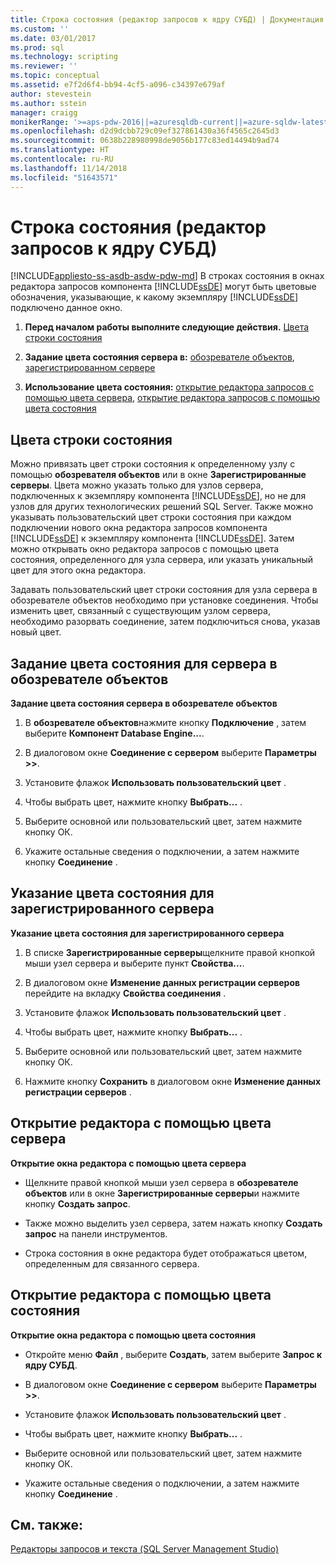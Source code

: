 ```yaml
---
title: Строка состояния (редактор запросов к ядру СУБД) | Документация Майкрософт
ms.custom: ''
ms.date: 03/01/2017
ms.prod: sql
ms.technology: scripting
ms.reviewer: ''
ms.topic: conceptual
ms.assetid: e7f2d6f4-bb94-4cf5-a096-c34397e679af
author: stevestein
ms.author: sstein
manager: craigg
monikerRange: '>=aps-pdw-2016||=azuresqldb-current||=azure-sqldw-latest||>=sql-server-2016||=sqlallproducts-allversions||>=sql-server-linux-2017||=azuresqldb-mi-current'
ms.openlocfilehash: d2d9dcbb729c09ef327861430a36f4565c2645d3
ms.sourcegitcommit: 0638b228980998de9056b177c83ed14494b9ad74
ms.translationtype: HT
ms.contentlocale: ru-RU
ms.lasthandoff: 11/14/2018
ms.locfileid: "51643571"
---
```

# <a name="status-bar-database-engine-query-editor"></a>Строка состояния (редактор запросов к ядру СУБД)
[!INCLUDE[appliesto-ss-asdb-asdw-pdw-md](../../includes/appliesto-ss-asdb-asdw-pdw-md.md)]
  В строках состояния в окнах редактора запросов компонента [!INCLUDE[ssDE](../../includes/ssde-md.md)] могут быть цветовые обозначения, указывающие, к какому экземпляру [!INCLUDE[ssDE](../../includes/ssde-md.md)] подключено данное окно.  
  
1.  **Перед началом работы выполните следующие действия.**  [Цвета строки состояния](#StatusBarColors)  
  
2.  **Задание цвета состояния сервера в:**  [обозревателе объектов](#SetOEServerColor), [зарегистрированном сервере](#SetRegServerColor)  
  
3.  **Использование цвета состояния:**  [открытие редактора запросов с помощью цвета сервера](#OpenServerColor), [открытие редактора запросов с помощью цвета состояния](#OpenSpecColor)  
  
##  <a name="StatusBarColors"></a> Цвета строки состояния  
 Можно привязать цвет строки состояния к определенному узлу с помощью **обозревателя объектов** или в окне **Зарегистрированные серверы**. Цвета можно указать только для узлов сервера, подключенных к экземпляру компонента [!INCLUDE[ssDE](../../includes/ssde-md.md)], но не для узлов для других технологических решений SQL Server. Также можно указывать пользовательский цвет строки состояния при каждом подключении нового окна редактора запросов компонента [!INCLUDE[ssDE](../../includes/ssde-md.md)] к экземпляру компонента [!INCLUDE[ssDE](../../includes/ssde-md.md)]. Затем можно открывать окно редактора запросов с помощью цвета состояния, определенного для узла сервера, или указать уникальный цвет для этого окна редактора.  
  
 Задавать пользовательский цвет строки состояния для узла сервера в обозревателе объектов необходимо при установке соединения. Чтобы изменить цвет, связанный с существующим узлом сервера, необходимо разорвать соединение, затем подключиться снова, указав новый цвет.  
  
##  <a name="SetOEServerColor"></a> Задание цвета состояния для сервера в обозревателе объектов  
 **Задание цвета состояния сервера в обозревателе объектов**  
  
1.  В **обозревателе объектов**нажмите кнопку **Подключение** , затем выберите **Компонент Database Engine...**.  
  
2.  В диалоговом окне **Соединение с сервером** выберите **Параметры >>**.  
  
3.  Установите флажок **Использовать пользовательский цвет** .  
  
4.  Чтобы выбрать цвет, нажмите кнопку **Выбрать...** .  
  
5.  Выберите основной или пользовательский цвет, затем нажмите кнопку ОК.  
  
6.  Укажите остальные сведения о подключении, а затем нажмите кнопку **Соединение** .  
  
##  <a name="SetRegServerColor"></a> Указание цвета состояния для зарегистрированного сервера  
 **Указание цвета состояния для зарегистрированного сервера**  
  
1.  В списке **Зарегистрированные серверы**щелкните правой кнопкой мыши узел сервера и выберите пункт **Свойства...**.  
  
2.  В диалоговом окне **Изменение данных регистрации серверов** перейдите на вкладку **Свойства соединения** .  
  
3.  Установите флажок **Использовать пользовательский цвет** .  
  
4.  Чтобы выбрать цвет, нажмите кнопку **Выбрать...** .  
  
5.  Выберите основной или пользовательский цвет, затем нажмите кнопку ОК.  
  
6.  Нажмите кнопку **Сохранить** в диалоговом окне **Изменение данных регистрации серверов** .  
  
##  <a name="OpenServerColor"></a> Открытие редактора с помощью цвета сервера  
 **Открытие окна редактора с помощью цвета сервера**  
  
-   Щелкните правой кнопкой мыши узел сервера в **обозревателе объектов** или в окне **Зарегистрированные серверы**и нажмите кнопку **Создать запрос**.  
  
-   Также можно выделить узел сервера, затем нажать кнопку **Создать запрос** на панели инструментов.  
  
-   Строка состояния в окне редактора будет отображаться цветом, определенным для связанного сервера.  
  
##  <a name="OpenSpecColor"></a> Открытие редактора с помощью цвета состояния  
 **Открытие окна редактора с помощью цвета состояния**  
  
-   Откройте меню **Файл** , выберите **Создать**, затем выберите **Запрос к ядру СУБД**.  
  
-   В диалоговом окне **Соединение с сервером** выберите **Параметры >>**.  
  
-   Установите флажок **Использовать пользовательский цвет** .  
  
-   Чтобы выбрать цвет, нажмите кнопку **Выбрать...** .  
  
-   Выберите основной или пользовательский цвет, затем нажмите кнопку ОК.  
  
-   Укажите остальные сведения о подключении, а затем нажмите кнопку **Соединение** .  
  
## <a name="see-also"></a>См. также:  
 [Редакторы запросов и текста (SQL Server Management Studio)](../../relational-databases/scripting/query-and-text-editors-sql-server-management-studio.md)  
  
  
